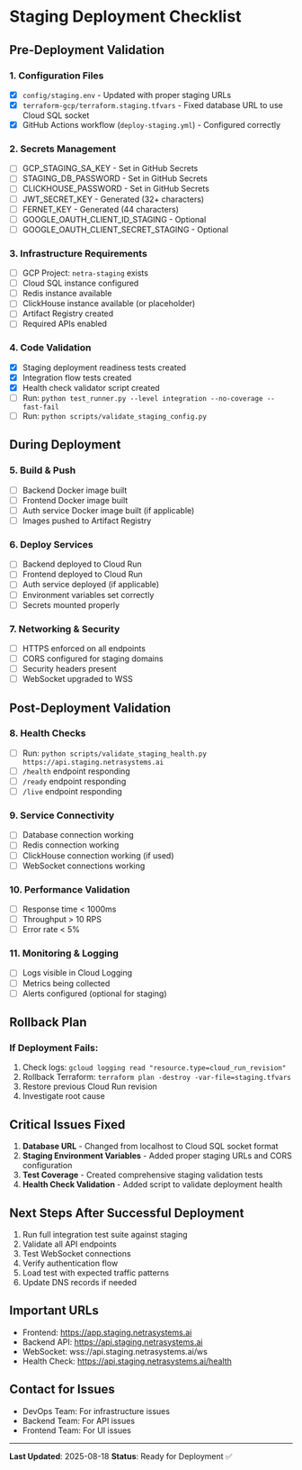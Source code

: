 # Staging Deployment Checklist

## Pre-Deployment Validation

### 1. Configuration Files
- [x] `config/staging.env` - Updated with proper staging URLs
- [x] `terraform-gcp/terraform.staging.tfvars` - Fixed database URL to use Cloud SQL socket
- [x] GitHub Actions workflow (`deploy-staging.yml`) - Configured correctly

### 2. Secrets Management
- [ ] GCP_STAGING_SA_KEY - Set in GitHub Secrets
- [ ] STAGING_DB_PASSWORD - Set in GitHub Secrets
- [ ] CLICKHOUSE_PASSWORD - Set in GitHub Secrets
- [ ] JWT_SECRET_KEY - Generated (32+ characters)
- [ ] FERNET_KEY - Generated (44 characters)
- [ ] GOOGLE_OAUTH_CLIENT_ID_STAGING - Optional
- [ ] GOOGLE_OAUTH_CLIENT_SECRET_STAGING - Optional

### 3. Infrastructure Requirements
- [ ] GCP Project: `netra-staging` exists
- [ ] Cloud SQL instance configured
- [ ] Redis instance available
- [ ] ClickHouse instance available (or placeholder)
- [ ] Artifact Registry created
- [ ] Required APIs enabled

### 4. Code Validation
- [x] Staging deployment readiness tests created
- [x] Integration flow tests created
- [x] Health check validator script created
- [ ] Run: `python test_runner.py --level integration --no-coverage --fast-fail`
- [ ] Run: `python scripts/validate_staging_config.py`

## During Deployment

### 5. Build & Push
- [ ] Backend Docker image built
- [ ] Frontend Docker image built
- [ ] Auth service Docker image built (if applicable)
- [ ] Images pushed to Artifact Registry

### 6. Deploy Services
- [ ] Backend deployed to Cloud Run
- [ ] Frontend deployed to Cloud Run
- [ ] Auth service deployed (if applicable)
- [ ] Environment variables set correctly
- [ ] Secrets mounted properly

### 7. Networking & Security
- [ ] HTTPS enforced on all endpoints
- [ ] CORS configured for staging domains
- [ ] Security headers present
- [ ] WebSocket upgraded to WSS

## Post-Deployment Validation

### 8. Health Checks
- [ ] Run: `python scripts/validate_staging_health.py https://api.staging.netrasystems.ai`
- [ ] `/health` endpoint responding
- [ ] `/ready` endpoint responding
- [ ] `/live` endpoint responding

### 9. Service Connectivity
- [ ] Database connection working
- [ ] Redis connection working
- [ ] ClickHouse connection working (if used)
- [ ] WebSocket connections working

### 10. Performance Validation
- [ ] Response time < 1000ms
- [ ] Throughput > 10 RPS
- [ ] Error rate < 5%

### 11. Monitoring & Logging
- [ ] Logs visible in Cloud Logging
- [ ] Metrics being collected
- [ ] Alerts configured (optional for staging)

## Rollback Plan

### If Deployment Fails:
1. Check logs: `gcloud logging read "resource.type=cloud_run_revision"`
2. Rollback Terraform: `terraform plan -destroy -var-file=staging.tfvars`
3. Restore previous Cloud Run revision
4. Investigate root cause

## Critical Issues Fixed

1. **Database URL** - Changed from localhost to Cloud SQL socket format
2. **Staging Environment Variables** - Added proper staging URLs and CORS configuration
3. **Test Coverage** - Created comprehensive staging validation tests
4. **Health Check Validation** - Added script to validate deployment health

## Next Steps After Successful Deployment

1. Run full integration test suite against staging
2. Validate all API endpoints
3. Test WebSocket connections
4. Verify authentication flow
5. Load test with expected traffic patterns
6. Update DNS records if needed

## Important URLs

- Frontend: https://app.staging.netrasystems.ai
- Backend API: https://api.staging.netrasystems.ai
- WebSocket: wss://api.staging.netrasystems.ai/ws
- Health Check: https://api.staging.netrasystems.ai/health

## Contact for Issues

- DevOps Team: For infrastructure issues
- Backend Team: For API issues
- Frontend Team: For UI issues

---

**Last Updated**: 2025-08-18
**Status**: Ready for Deployment ✅